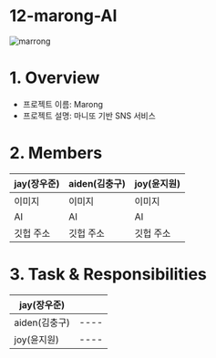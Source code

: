 # 12-marong-AI
 ![marrong](https://github.com/user-attachments/assets/08e222cf-4552-45f6-bb5d-818e7df50890)


# 1. Overview

- 프로젝트 이름: Marong
- 프로젝트 설명: 마니또 기반 SNS 서비스

# 2. Members
| jay(장우준) | aiden(김충구) | joy(윤지원) |
|------------|-------------|------------|
| 이미지 | 이미지 | 이미지 |
| AI | AI | AI |
| 깃헙 주소 | 깃헙 주소 | 깃헙 주소 | 

# 3. Task & Responsibilities
| jay(장우준) | |
|-----------|----|
| aiden(김충구)|----|
| joy(윤지원)|----|
